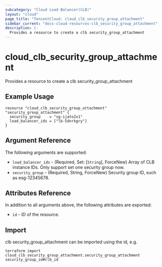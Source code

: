 ```yaml
---
subcategory: "Cloud Load Balancer(CLB)"
layout: "cloud"
page_title: "TencentCloud: cloud_clb_security_group_attachment"
sidebar_current: "docs-cloud-resources-clb_security_group_attachment"
description: |-
  Provides a resource to create a clb security_group_attachment
---
```


# cloud_clb_security_group_attachment

Provides a resource to create a clb security_group_attachment

## Example Usage

```hcl
resource "cloud_clb_security_group_attachment" "security_group_attachment" {
  security_group    = "sg-ijato2x1"
  load_balancer_ids = ["lb-5dnrkgry"]
}
```

## Argument Reference

The following arguments are supported:

* `load_balancer_ids` - (Required, Set: [`String`], ForceNew) Array of CLB instance IDs. Only support set one security group now.
* `security_group` - (Required, String, ForceNew) Security group ID, such as esg-12345678.

## Attributes Reference

In addition to all arguments above, the following attributes are exported:

* `id` - ID of the resource.



## Import

clb security_group_attachment can be imported using the id, e.g.

```
terraform import cloud_clb_security_group_attachment.security_group_attachment security_group_id#clb_id
```


